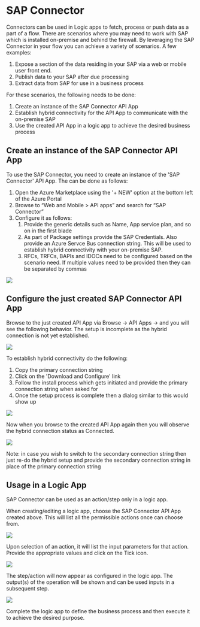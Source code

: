 <properties
   pageTitle="SAP Connector"
   description="How to use the SAPConnector"
   services="app-service\logic"
   documentationCenter=".net,nodejs,java"
   authors="harishkragarwal"
   manager="dwrede"
   editor=""/>

<tags
   ms.service="app-service-logic"
   ms.devlang="multiple"
   ms.topic="article"
   ms.tgt_pltfrm="na"
   ms.workload="integration"
   ms.date="07/02/2015"
   ms.author="sameerch"/>


# SAP Connector #

Connectors can be used in Logic apps to fetch, process or push data as a part of a flow.
There are scenarios where you may need to work with SAP which is installed on-premise and behind the firewall. By leveraging the SAP Connector in your flow you can achieve a variety of scenarios. A few examples:  

1.	Expose a section of the data residing in your SAP via a web or mobile user front end.
2.	Publish data to your SAP after due processing
3.	Extract data from SAP for use in a business process

For these scenarios, the following needs to be done:

1. Create an instance of the SAP Connector API App
2. Establish hybrid connectivity for the API App to communicate with the on-premise SAP
3. Use the created API App in a logic app to achieve the desired business process

## Create an instance of the SAP Connector API App ##

To use the SAP Connector, you need to create an instance of the 'SAP Connector' API App. The can be done as follows:

1. Open the Azure Marketplace using the '+ NEW' option at the bottom left of the Azure Portal
2. Browse to “Web and Mobile > API apps” and search for “SAP Connector”
3. Configure it as follows:
	1. Provide the generic details such as Name, App service plan, and so on in the first blade
	2. As part of Package settings provide the SAP Credentials. Also provide an Azure Servce Bus connection string. This will be used to establish hybrid connectivity with your on-premise SAP.
	3. RFCs, TRFCs, BAPIs and IDOCs need to be configured based on the scenario need. If multiple values need to be provided then they can be separated by commas

![][1]  

## Configure the just created SAP Connector API App ##

Browse to the just created API App via Browse -> API Apps -> <Name of the API App just created> and you will see the following behavior. The setup is incomplete as the hybrid connection is not yet established.

![][2]

To establish hybrid connectivity do the following:

1. Copy the primary connection string
2. Click on the 'Download and Configure' link
3. Follow the install process which gets initiated and provide the primary connection string when asked for
4. Once the setup process is complete then a dialog similar to this would show up

![][3]

Now when you browse to the created API App again then you will observe the hybrid connection status as Connected.

![][4]

Note: in case you wish to switch to the secondary connection string then just re-do the hybrid setup and provide the secondary connection string in place of the primary connection string  

## Usage in a Logic App ##

SAP Connector can be used as an action/step only in a logic app.

When creating/editing a logic app, choose the SAP Connector API App created above. This will list all the permissible actions once can choose from.

![][5]

Upon selection of an action, it will list the input parameters for that action. Provide the appropriate values and click on the Tick icon.  

![][6]

The step/action will now appear as configured in the logic app. The output(s) of the operation will be shown and can be used inputs in a subsequent step.

![][7]

Complete the logic app to define the business process and then execute it to achieve the desired purpose.  

<!--Image references-->
[1]: ./media/app-service-logic-connector-sap/Create.jpg
[2]: ./media/app-service-logic-connector-sap/BrowseSetupIncomplete.jpg
[3]: ./media/app-service-logic-connector-sap/HybridSetup.jpg
[4]: ./media/app-service-logic-connector-sap/BrowseSetupComplete.jpg
[5]: ./media/app-service-logic-connector-sap/LogicApp1.jpg
[6]: ./media/app-service-logic-connector-sap/LogicApp2.jpg
[7]: ./media/app-service-logic-connector-sap/LogicApp3.jpg
